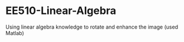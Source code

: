 # EE510-Linear-Algebra
Using linear algebra knowledge to rotate and enhance the image (used Matlab)
